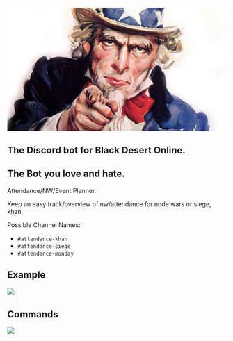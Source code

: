 ![Logo](/img/logo.jpg)

## The Discord bot for Black Desert Online.
## The Bot you love and hate.

Attendance/NW/Event Planner.

Keep an easy track/overview of nw/attendance for node wars or siege, khan.

Possible Channel Names:
- `#attendance-khan`
- `#attendance-siege`
- `#attendance-monday`

<div class='flex col'>
    <div>
    <h2 id="example" class="header-level-1">Example</h2>
    <img src='(https://cdn.discordapp.com/attachments/223778593711456256/739841554373541928/unknown.png)'/>
    </div>
    <div>
    <h2 id="example" class="header-level-1">Commands</h2>
    <img src='(https://cdn.discordapp.com/attachments/223778593711456256/739841829100585131/unknown.png)'/>
    </div>
</div>